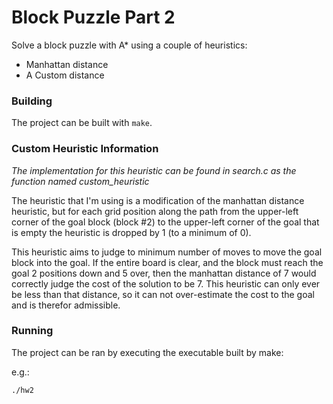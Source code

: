 Block Puzzle Part 2
===

Solve a block puzzle with A* using a couple of heuristics:

* Manhattan distance
* A Custom distance

### Building

The project can be built with `make`.

### Custom Heuristic Information

*The implementation for this heuristic can be found in search.c as the function
named custom_heuristic*

The heuristic that I'm using is a modification of the manhattan distance
heuristic, but for each grid position along the path from the upper-left corner
of the goal block (block #2) to the upper-left corner of the goal that is empty
the heuristic is dropped by 1 (to a minimum of 0).

This heuristic aims to judge to minimum number of moves to move the goal block
into the goal. If the entire board is clear, and the block must reach the goal
2 positions down and 5 over, then the manhattan distance of 7 would correctly
judge the cost of the solution to be 7. This heuristic can only ever be less
than that distance, so it can not over-estimate the cost to the goal and is
therefor admissible.

### Running

The project can be ran by executing the executable built by make:

e.g.:

```bash
./hw2
```
